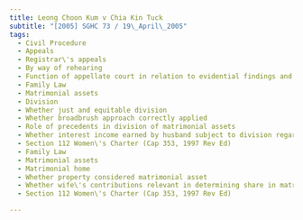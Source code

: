 ```yaml
---
title: Leong Choon Kum v Chia Kin Tuck 
subtitle: "[2005] SGHC 73 / 19\_April\_2005"
tags:
  - Civil Procedure
  - Appeals
  - Registrar\'s appeals
  - By way of rehearing
  - Function of appellate court in relation to evidential findings and assessment by court below
  - Family Law
  - Matrimonial assets
  - Division
  - Whether just and equitable division
  - Whether broadbrush approach correctly applied
  - Role of precedents in division of matrimonial assets
  - Whether interest income earned by husband subject to division regardless of beneficial ownership of principal sum
  - Section 112 Women\'s Charter (Cap 353, 1997 Rev Ed)
  - Family Law
  - Matrimonial assets
  - Matrimonial home
  - Whether property considered matrimonial asset
  - Whether wife\'s contributions relevant in determining share in matrimonial assets
  - Section 112 Women\'s Charter (Cap 353, 1997 Rev Ed)

---
```


